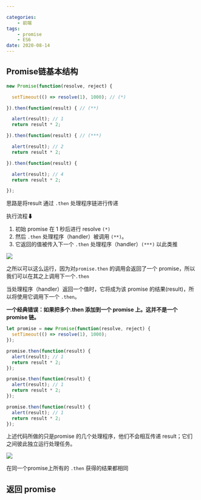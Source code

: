 ```yaml
---

categories:
    - 前端
tags:
    - promise
    - ES6
date: 2020-08-14
---
```



## Promise链基本结构

```javascript
new Promise(function(resolve, reject) {

  setTimeout(() => resolve(1), 1000); // (*)

}).then(function(result) { // (**)

  alert(result); // 1
  return result * 2;

}).then(function(result) { // (***)

  alert(result); // 2
  return result * 2;

}).then(function(result) {

  alert(result); // 4
  return result * 2;

});
```

思路是将result 通过 `.then` 处理程序链进行传递

执行流程⬇

1. 初始 promise 在 1 秒后进行 resolve `(*)`
2. 然后 `.then` 处理程序（handler）被调用 `(**)`。
3. 它返回的值被传入下一个 `.then` 处理程序（handler）`(***)` 以此类推

![](https://s1.ax1x.com/2020/07/09/UeIZRg.png)



之所以可以这么运行，因为对`promise.then` 的调用会返回了一个 promise，所以我们可以在其之上调用下一个`.then`



当处理程序（handler）返回一个值时，它将成为该 promise 的结果(result)，所以将使用它调用下一个 `.then`。



**一个经典错误：如果把多个.then 添加到一个 promise 上。这并不是一个 promise 链。**

```javascript
let promise = new Promise(function(resolve, reject) {
  setTimeout(() => resolve(1), 1000);
});

promise.then(function(result) {
  alert(result); // 1
  return result * 2;
});

promise.then(function(result) {
  alert(result); // 1
  return result * 2;
});

promise.then(function(result) {
  alert(result); // 1
  return result * 2;
});
```

上述代码所做的只是promise 的几个处理程序，他们不会相互传递 result；它们之间彼此独立运行处理任务。



![](https://s1.ax1x.com/2020/07/09/UeIVJS.png)



在同一个promise上所有的 `.then` 获得的结果都相同



## 返回 promise